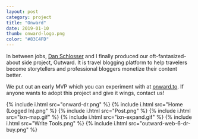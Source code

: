 ```yaml
---
layout: post
category: project
title: "Onward"
date: 2019-01-10
thumb: onward-logo.png
color: "#83C4FD"
---
```


In between jobs, <a href="https://schlosser.io/">Dan Schlosser</a> and I finally produced our oft-fantasized-about side project, Outward. It is travel blogging platform to help travelers become storytellers and professional bloggers monetize their content better.

We put out an early MVP which you can experiment with at <a href="https://onward.to/">onward.to</a>. If anyone wants to adopt this project and give it wings, contact us!

{% include i.html src="onward-dr.png" %}
{% include i.html src="Home (Logged In).png" %}
{% include i.html src="Post.png" %}
{% include i.html src="ixn-map.gif" %}
{% include i.html src="ixn-expand.gif" %}
{% include i.html src="Write Tools.png" %}
{% include i.html src="outward-web-6-dr-buy.png" %}